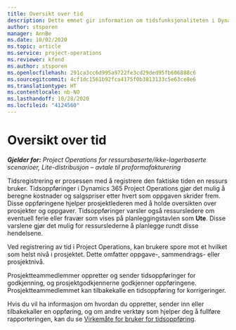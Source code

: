 ```yaml
---
title: Oversikt over tid
description: Dette emnet gir information om tidsfunksjonaliteten i Dynamics 365 Project Operations.
author: stsporen
manager: AnnBe
ms.date: 10/02/2020
ms.topic: article
ms.service: project-operations
ms.reviewer: kfend
ms.author: stsporen
ms.openlocfilehash: 291ca3cc6d995a9722fe3cd29ded95fb606888c6
ms.sourcegitcommit: 4cf1dc1561b92fca4175f0b3813133c5e63ce8e6
ms.translationtype: HT
ms.contentlocale: nb-NO
ms.lasthandoff: 10/28/2020
ms.locfileid: "4124560"
---
```

# <a name="time-overview"></a>Oversikt over tid

_**Gjelder for:** Project Operations for ressursbaserte/ikke-lagerbaserte scenarioer, Lite-distribusjon – avtale til proformafakturering_

Tidsregistrering er prosessen med å registrere den faktiske tiden en ressurs bruker. Tidsoppføringer i Dynamics 365 Project Operations gjør det mulig å beregne kostnader og salgspriser etter hvert som oppgaven skrider frem. Disse oppføringene hjelper prosjektlederen med å holde oversikten over prosjekter og oppgaver. Tidsoppføringer varsler også ressursledere om eventuell ferie eller fravær som vises på planleggingstavlen som **Ute**. Disse varslene gjør det mulig for ressurslederne å planlegge rundt disse hendelsene.

Ved registrering av tid i Project Operations, kan brukere spore mot et hvilket som helst nivå i prosjektet. Dette omfatter oppgave-, sammendrags- eller prosjektnivå.

Prosjektteammedlemmer oppretter og sender tidsoppføringer for godkjenning, og prosjektgodkjennerne godkjenner oppføringene. Prosjektteammedlemmet kan tilbakekalle en tidsoppføring for korrigeringer.

Hvis du vil ha informasjon om hvordan du oppretter, sender inn eller tilbakekaller en oppføring, og om andre verktøy som hjelper deg å fullføre rapporteringen, kan du se [Virkemåte for bruker for tidsoppføring](ui-behavior-time.md).


